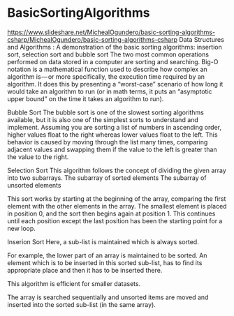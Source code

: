 # BasicSortingAlgorithms
https://www.slideshare.net/MichealOgundero/basic-sorting-algorithms-csharp/MichealOgundero/basic-sorting-algorithms-csharp
Data Structures and Algorithms : A demonstration of the basic sorting algorithms: insertion sort, selection sort and bubble sort
 The two most common operations performed on data stored in a computer are sorting and searching.
Big-O notation is a mathematical function used to describe how complex an algorithm is — or more specifically, the execution time required by an algorithm.
It does this by presenting a “worst-case” scenario of how long it would take an algorithm to run (or in math terms, it puts an “asymptotic upper bound” on the time it takes an algorithm to run).

Bubble Sort
The bubble sort is one of the slowest sorting algorithms available, but it is also one of the simplest sorts to understand and implement.
Assuming you are sorting a list of numbers in ascending order, higher values float to the right whereas lower values float to the left.
This behavior is caused by moving through the list many times, comparing
adjacent values and swapping them if the value to the left is greater than the
value to the right.

Selection Sort
This algorithm follows the concept of dividing the given array into two subarrays.
The subarray of sorted elements
The subarray of unsorted elements

This sort works by starting at the beginning of the array, comparing the first element with the other elements
in the array. 
The smallest element is placed in position 0, and the sort then
begins again at position 1. This continues until each position except the last
position has been the starting point for a new loop.

Inserion Sort
Here, a sub-list is maintained which is always sorted. 

For example, the lower part of an array is maintained to be sorted. An element which is to be inserted in this sorted sub-list, has to find its appropriate place and then it has to be inserted there. 

This algorithm is efficient for smaller datasets.

The array is searched sequentially and unsorted items are moved and inserted into the sorted sub-list (in the same array).


